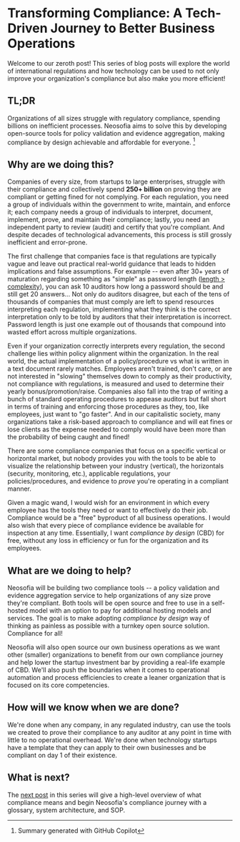 # Transforming Compliance: A Tech-Driven Journey to Better Business Operations

Welcome to our zeroth post! This series of blog posts will explore the world of international regulations and how technology can be used to not only improve your organization's compliance but also make you more efficient!

## TL;DR

Organizations of all sizes struggle with regulatory compliance, spending billions on inefficient processes. Neosofia aims to solve this by developing open-source tools for policy validation and evidence aggregation, making compliance by design achievable and affordable for everyone. [^ai]

## Why are we doing this?

Companies of every size, from startups to large enterprises, struggle with their compliance and collectively spend **250+ billion** on proving they are compliant or getting fined for not complying. For each regulation, you need a group of individuals within the government to write, maintain, and enforce it; each company needs a group of individuals to interpret, document, implement, prove, and maintain their compliance; lastly, you need an independent party to review (audit) and certify that you're compliant. And despite decades of technological advancements, this process is still grossly inefficient and error-prone.

The first challenge that companies face is that regulations are typically vague and leave out practical real-world guidance that leads to hidden implications and false assumptions. For example -- even after 30+ years of maturation regarding something as "simple" as password length ([length > complexity](https://auth0.com/blog/dont-pass-on-the-new-nist-password-guidelines/)), you can ask 10 auditors how long a password should be and still get 20 answers... Not only do auditors disagree, but each of the tens of thousands of companies that must comply are left to spend resources interpreting each regulation, implementing what they think is the correct interpretation only to be told by auditors that their interpretation is incorrect. Password length is just one example out of thousands that compound into wasted effort across multiple organizations.

Even if your organization correctly interprets every regulation, the second challenge lies within policy alignment within the organization. In the real world, the actual implementation of a policy/procedure vs what is written in a text document rarely matches. Employees aren't trained, don't care, or are not interested in "slowing" themselves down to comply as their productivity, not compliance with regulations, is measured and used to determine their yearly bonus/promotion/raise. Companies also fall into the trap of writing a bunch of standard operating procedures to appease auditors but fall short in terms of training and enforcing those procedures as they, too, like employees, just want to "go faster". And in our capitalistic society, many organizations take a risk-based approach to compliance and will eat fines or lose clients as the expense needed to comply would have been more than the probability of being caught and fined!

There are some compliance companies that focus on a specific vertical or horizontal market, but nobody provides you with the tools to be able to visualize the relationship between your industry (vertical), the horizontals (security, monitoring, etc.), applicable regulations, your policies/procedures, and evidence to *prove* you're operating in a compliant manner.

Given a magic wand, I would wish for an environment in which every employee has the tools they need or want to effectively do their job. Compliance would be a "free" byproduct of all business operations. I would also wish that every piece of compliance evidence be available for inspection at any time. Essentially, I want *compliance by design* (CBD) for free, without any loss in efficiency or fun for the organization and its employees.

## What are we doing to help?

Neosofia will be building two compliance tools -- a policy validation and evidence aggregation service to help organizations of any size prove they're compliant. Both tools will be open source and free to use in a self-hosted model with an option to pay for additional hosting models and services. The goal is to make adopting *compliance by design* way of thinking as painless as possible with a turnkey open source solution. Compliance for all!

Neosofia will also open source our own business operations as we want other (smaller) organizations to benefit from our own compliance journey and help lower the startup investment bar by providing a real-life example of CBD. We'll also push the boundaries when it comes to operational automation and process efficiencies to create a leaner organization that is focused on its core competencies.

## How will we know when we are done?

We're done when any company, in any regulated industry, can use the tools we created to prove their compliance to any auditor at any point in time with little to no operational overhead. We're done when technology startups have a template that they can apply to their own businesses and be compliant on day 1 of their existence.

## What is next?

The [next post](0001_definitions_and_system_architecture.md) in this series will give a high-level overview of what compliance means and begin Neosofia's compliance journey with a glossary, system architecture, and SOP.

[^ai]: Summary generated with GitHub Copilot
